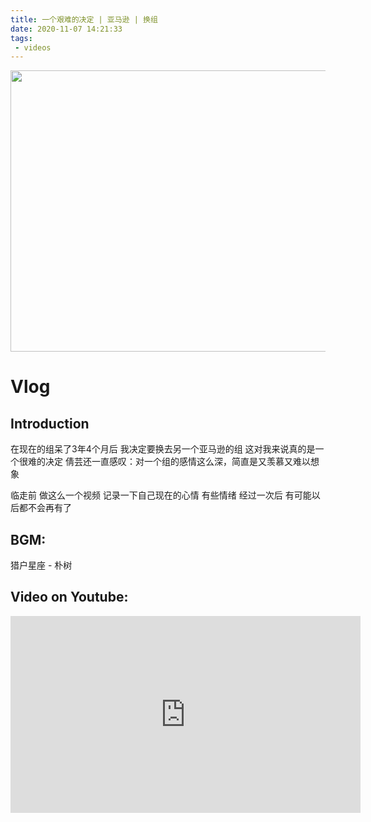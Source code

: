 ```yaml
---
title: 一个艰难的决定 | 亚马逊 | 换组
date: 2020-11-07 14:21:33
tags: 
 - videos
---
```


<img src="https://personal-bucket-prod.s3-us-west-2.amazonaws.com/videos/difficult-decision.jpg" width = "800" height = "450"/>

<!-- more -->
# Vlog
## Introduction
在现在的组呆了3年4个月后
我决定要换去另一个亚马逊的组
这对我来说真的是一个很难的决定
倩芸还一直感叹：对一个组的感情这么深，简直是又羡慕又难以想象

临走前 做这么一个视频
记录一下自己现在的心情
有些情绪 经过一次后
有可能以后都不会再有了


## BGM:
猎户星座 - 朴树

## Video on Youtube:
<iframe width="560" height="315" src="https://www.youtube.com/embed/G9-hFVrRGGs" frameborder="0" allow="accelerometer; autoplay; clipboard-write; encrypted-media; gyroscope; picture-in-picture" allowfullscreen></iframe>
